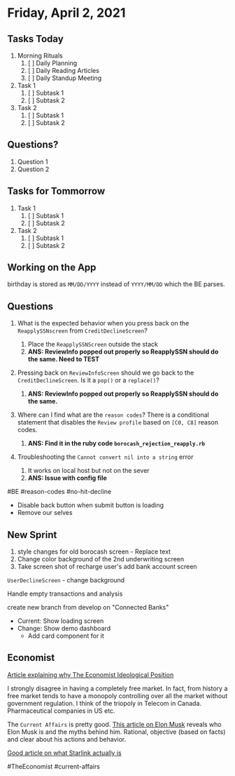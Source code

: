 # Friday, April 2, 2021

## Tasks Today

1. Morning Rituals
   1. [ ] Daily Planning
   2. [ ] Daily Reading Articles
   3. [ ] Daily Standup Meeting
2. Task 1
   1. [ ] Subtask 1
   2. [ ] Subtask 2
3. Task 2
   1. [ ] Subtask 1
   2. [ ] Subtask 2

## Questions?

1. Question 1
2. Question 2

## Tasks for Tommorrow

1. Task 1
   1. [ ] Subtask 1
   2. [ ] Subtask 2
2. Task 2
   1. [ ] Subtask 1
   2. [ ] Subtask 2 

## Working on the App

birthday is stored as `MM/DD/YYYY` instead of `YYYY/MM/DD` which the BE parses.

## Questions

1. What is the expected behavior when you press back on the `ReapplySSNscreen` from `CreditDeclineScreen`?
   1. Place the `ReapplySSNScreen` outside the stack
   2. **ANS: ReviewInfo popped out properly so ReapplySSN should do the same. Need to TEST** 

2. Pressing back on `ReviewInfoScreen` should we go back to the `CreditDeclineScreen`. Is it a `pop()` or a `replace()`?
   1. **ANS: ReviewInfo popped out properly so ReapplySSN should do the same.**

3. Where can I find what are the `reason codes`? There is a conditional statement that disables the `Review profile` based on `[C0, C8]` reason codes.
   1. **ANS: Find it in the ruby code `borocash_rejection_reapply.rb`**

4. Troubleshooting the `Cannot convert nil into a string` error
   1. It works on local host but not on the sever
   2. **ANS: Issue with config file**

#BE #reason-codes #no-hit-decline

* Disable back button when submit button is loading
* Remove our selves

## New Sprint

1. style changes for old borocash screen - Replace text
2. Change color background of the 2nd underwriting screen
3. Take screen shot of recharge user's add bank account screen

`UserDeclineScreen` - change background

Handle empty transactions and analysis 

create new branch from develop on "Connected Banks"
* Current: Show loading screen
* Change: Show demo dashboard
  * Add card component for it

## Economist

[Article explaining why The Economist Ideological Position]()

I strongly disagree in having a completely free market. In fact, from history a free market tends to have a monopoly controlling over all the market without government regulation. I think of the triopoly in Telecom in Canada. Pharmaceutical companies in US etc.

The `Current Affairs` is pretty good. [This article on Elon Musk](https://www.currentaffairs.org/2021/04/surely-we-can-do-better-than-elon-musk) reveals who Elon Musk is and the myths behind him. Rational, objective (based on facts) and clear about his actions and behavior.

[Good article on what Starlink actually is](https://www.techdirt.com/articles/20200928/09175145397/report-notes-musks-starlink-wont-have-capacity-to-truly-disrupt-us-telecom.shtml)

#TheEconomist #current-affairs

